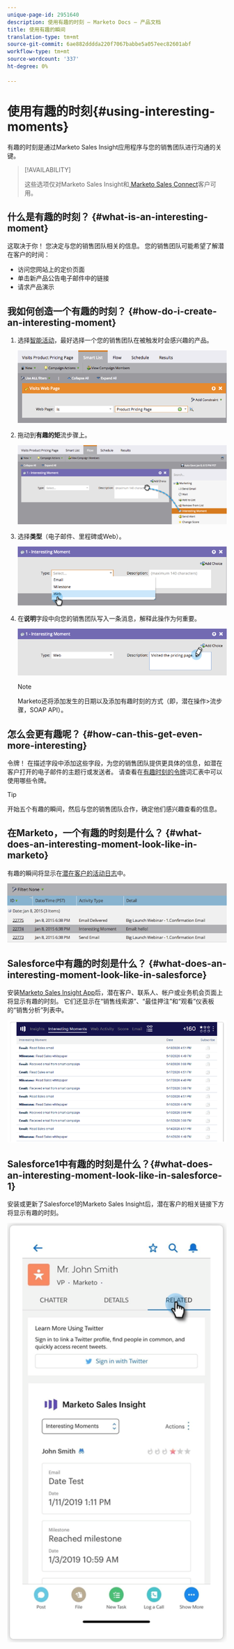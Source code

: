 ```yaml
---
unique-page-id: 2951640
description: 使用有趣的时刻 — Marketo Docs — 产品文档
title: 使用有趣的瞬间
translation-type: tm+mt
source-git-commit: 6ae882dddda220f7067babbe5a057eec82601abf
workflow-type: tm+mt
source-wordcount: '337'
ht-degree: 0%

---
```



# 使用有趣的时刻{#using-interesting-moments}

有趣的时刻是通过Marketo Sales Insight应用程序与您的销售团队进行沟通的关键。

>[!AVAILABILITY]
>
>这些选项仅对Marketo Sales Insight和[ Marketo Sales Connect](https://docs.marketo.com/x/fgTLAQ)客户可用。

## 什么是有趣的时刻？ {#what-is-an-interesting-moment}

这取决于你！ 您决定与您的销售团队相关的信息。 您的销售团队可能希望了解潜在客户的时间：

* 访问您网站上的定价页面
* 单击新产品公告电子邮件中的链接
* 请求产品演示

## 我如何创造一个有趣的时刻？ {#how-do-i-create-an-interesting-moment}

1. 选择[智能活动](/help/marketo/product-docs/core-marketo-concepts/smart-campaigns/understanding-smart-campaigns.md)，最好选择一个您的销售团队在被触发时会感兴趣的产品。

   ![](assets/image2015-1-8-18-3a8-3a54.png)

1. 拖动到&#x200B;**有趣的矩**&#x200B;流步骤上。

   ![](assets/image2015-1-8-18-3a15-3a20.png)

1. 选择&#x200B;**类型**（电子邮件、里程碑或Web）。

   ![](assets/image2015-1-8-18-3a17-3a16.png)

1. 在&#x200B;**说明**&#x200B;字段中向您的销售团队写入一条消息，解释此操作为何重要。

   ![](assets/image2015-1-8-18-3a18-3a23.png)

   >[!NOTE]
   >
   >Marketo还将添加发生的日期以及添加有趣时刻的方式（即，潜在操作>流步骤，SOAP API）。

## 怎么会更有趣呢？ {#how-can-this-get-even-more-interesting}

令牌！ 在描述字段中添加这些字段，为您的销售团队提供更具体的信息，如潜在客户打开的电子邮件的主题行或发送者。 请查看在[有趣时刻的令牌](tokens-for-interesting-moments.md)词汇表中可以使用哪些令牌。

>[!TIP]
>
>开始五个有趣的瞬间，然后与您的销售团队合作，确定他们感兴趣查看的信息。

## 在Marketo，一个有趣的时刻是什么？ {#what-does-an-interesting-moment-look-like-in-marketo}

有趣的瞬间将显示在[潜在客户的活动日志](../../../../../../product-docs/core-marketo-concepts/smart-lists-and-static-lists/managing-people-in-smart-lists/using-the-person-detail-page.md)中。

![](assets/image2015-1-14-18-3a45-3a58.png)

## Salesforce中有趣的时刻是什么？ {#what-does-an-interesting-moment-look-like-in-salesforce}

安装[Marketo Sales Insight App](../../../../../../product-docs/marketo-sales-insight/msi-for-salesforce/configuration/configure-marketo-sales-insight-in-salesforce-enterprise-unlimited.md)后，潜在客户、联系人、帐户或业务机会页面上将显示有趣的时刻。 它们还显示在“销售线索源”、“最佳押注”和“观看”仪表板的“销售分析”列表中。

![](assets/six.png)

## Salesforce1中有趣的时刻是什么？{#what-does-an-interesting-moment-look-like-in-salesforce-1}

安装或更新了Salesforce1的Marketo Sales Insight后，潜在客户的相关链接下方将显示有趣的时刻。

![](assets/seven.png)
